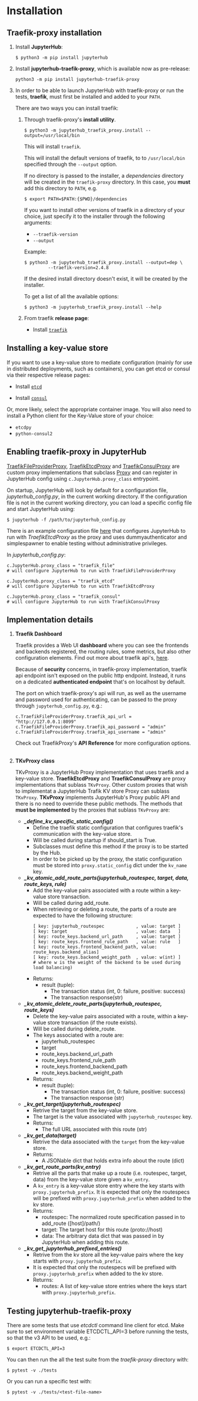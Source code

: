 # Installation

## Traefik-proxy installation

1. Install **JupyterHub**:

   ```
   $ python3 -m pip install jupyterhub
   ```

2. Install **jupyterhub-traefik-proxy**, which is available now as pre-release:

   ```
   python3 -m pip install jupyterhub-traefik-proxy
   ```

3. In order to be able to launch JupyterHub with traefik-proxy or run the tests, **traefik**, must first be installed and added to your `PATH`.

   There are two ways you can install traefik:

   1. Through traefik-proxy's **install utility**.

      ```
      $ python3 -m jupyterhub_traefik_proxy.install --output=/usr/local/bin
      ```

      This will install `traefik`.

      This will install the default versions of traefik, to to `/usr/local/bin` specified through the `--output` option.

      If no directory is passed to the installer, a _dependencies_ directory will be created in the `traefik-proxy` directory. In this case, you **must** add this directory to `PATH`, e.g.

      ```
      $ export PATH=$PATH:{$PWD}/dependencies
      ```

      If you want to install other versions of traefik in a directory of your choice, just specify it to the installer through the following arguments:

      - `--traefik-version`
      - `--output`

      Example:

      ```
      $ python3 -m jupyterhub_traefik_proxy.install --output=dep \
               --traefik-version=2.4.8
      ```

      If the desired install directory doesn't exist, it will be created by the installer.

      To get a list of all the available options:

      ```
      $ python3 -m jupyterhub_traefik_proxy.install --help
      ```

   2. From traefik **release page**:
      - Install [`traefik`](https://doc.traefik.io/traefik/getting-started/install-traefik/)

## Installing a key-value store

If you want to use a key-value store to mediate configuration
(mainly for use in distributed deployments, such as containers),
you can get etcd or consul via their respective release pages:

- Install [`etcd`](https://github.com/etcd-io/etcd/releases)

- Install [`consul`](https://github.com/hashicorp/consul/releases)

Or, more likely, select the appropriate container image.
You will also need to install a Python client for the Key-Value store of your choice:

- `etcdpy`
- `python-consul2`

## Enabling traefik-proxy in JupyterHub

[TraefikFileProviderProxy](https://github.com/jupyterhub/traefik-proxy/blob/HEAD/jupyterhub_traefik_proxy/fileprovider.py), [TraefikEtcdProxy](https://github.com/jupyterhub/traefik-proxy/blob/HEAD/jupyterhub_traefik_proxy/etcd.py) and [TraefikConsulProxy](https://github.com/jupyterhub/traefik-proxy/blob/HEAD/jupyterhub_traefik_proxy/consul.py) are custom proxy implementations that subclass [Proxy](https://github.com/jupyterhub/jupyterhub/blob/HEAD/jupyterhub/proxy.py) and can register in JupyterHub config using `c.JupyterHub.proxy_class` entrypoint.

On startup, JupyterHub will look by default for a configuration file, _jupyterhub_config.py_, in the current working directory. If the configuration file is not in the current working directory,
you can load a specific config file and start JupyterHub using:

```
$ jupyterhub -f /path/to/jupyterhub_config.py
```

There is an example configuration file [here](https://github.com/jupyterhub/traefik-proxy/blob/HEAD/examples/jupyterhub_config.py) that configures JupyterHub to run with _TraefikEtcdProxy_ as the proxy and uses dummyauthenticator and simplespawner to enable testing without administrative privileges.

In _jupyterhub_config.py_:

```
c.JupyterHub.proxy_class = "traefik_file"
# will configure JupyterHub to run with TraefikFileProviderProxy
```

```
c.JupyterHub.proxy_class = "traefik_etcd"
# will configure JupyterHub to run with TraefikEtcdProxy

```

```
c.JupyterHub.proxy_class = "traefik_consul"
# will configure JupyterHub to run with TraefikConsulProxy

```

## Implementation details

1. **Traefik Dashboard**

   Traefik provides a Web UI **dashboard** where you can see the frontends and backends registered, the routing rules, some metrics, but also other configuration elements. Find out more about traefik api's, [here](https://docs.traefik.io/configuration/api/#security).

   Because of **security** concerns, in traefik-proxy implementation, traefik api endpoint isn't exposed on the public http endpoint. Instead, it runs on a dedicated **authenticated endpoint** that's on localhost by default.

   The port on which traefik-proxy's api will run, as well as the username and password used for authenticating, can be passed to the proxy through `jupyterhub_config.py`, e.g.:

   ```
   c.TraefikFileProviderProxy.traefik_api_url = "http://127.0.0.1:8099"
   c.TraefikFileProviderProxy.traefik_api_password = "admin"
   c.TraefikFileProviderProxy.traefik_api_username = "admin"
   ```

   Check out TraefikProxy's **API Reference** for more configuration options.
   <br/><br/>

2. **TKvProxy class**

   TKvProxy is a JupyterHub Proxy implementation that uses traefik and a key-value store.
   **TraefikEtcdProxy** and **TraefikConsulProxy** are proxy implementations that sublass `TKvProxy`.
   Other custom proxies that wish to implementat a JupyterHub Trafik KV store Proxy can sublass `TKvProxy`.
   **TKvProxy** implements JupyterHub's Proxy public API and there is no need to override these public methods.
   The methods that **must be implemented** by the proxies that sublass `TKvProxy` are:

   - **_\_define_kv_specific_static_config()_**
     - Define the traefik static configuration that configures
       traefik's communication with the key-value store.
     - Will be called during startup if should_start is True.
     - Subclasses must define this method if the proxy is to be started by the Hub.
     - In order to be picked up by the proxy, the static configuration
       must be stored into `proxy.static_config` dict under the `kv_name` key.
   - **_\_kv_atomic_add_route_parts(jupyterhub_routespec, target, data, route_keys, rule)_**
     - Add the key-value pairs associated with a route within a key-value store transaction.
     - Will be called during add_route.
     - When retrieving or deleting a route, the parts of a route are expected to have the following structure:
       ```
       [ key: jupyterhub_routespec            , value: target ]
       [ key: target                          , value: data   ]
       [ key: route_keys.backend_url_path     , value: target ]
       [ key: route_keys.frontend_rule_path   , value: rule   ]
       [ key: route_keys.frontend_backend_path, value: route_keys.backend_alias]
       [ key: route_keys.backend_weight_path  , value: w(int) ]
       # where w is the weight of the backend to be used during load balancing)
       ```
     - Returns:
       - result (tuple):
         - The transaction status (int, 0: failure, positive: success)
         - The transaction response(str)
   - **_\_kv_atomic_delete_route_parts(jupyterhub_routespec, route_keys)_**
     - Delete the key-value pairs associated with a route, within a key-value store transaction (if the route exists).
     - Will be called during delete_route.
     - The keys associated with a route are:
       - jupyterhub_routespec
       - target
       - route_keys.backend_url_path
       - route_keys.frontend_rule_path
       - route_keys.frontend_backend_path
       - route_keys.backend_weight_path
     - Returns:
       - result (tuple):
         - The transaction status (int, 0: failure, positive: success)
         - The transaction response (str)
   - **_\_kv_get_target(jupyterhub_routespec)_**
     - Retrive the target from the key-value store.
     - The target is the value associated with `jupyterhub_routespec` key.
     - Returns:
       - The full URL associated with this route (str)
   - **_\_kv_get_data(target)_**
     - Retrive the data associated with the `target` from the key-value store.
     - Returns:
       - A JSONable dict that holds extra info about the route (dict)
   - **_\_kv_get_route_parts(kv_entry)_**
     - Retrive all the parts that make up a route (i.e. routespec, target, data) from the key-value store given a `kv_entry`.
     - A `kv_entry` is a key-value store entry where the key starts with `proxy.jupyterhub_prefix`. It is expected that only the routespecs
       will be prefixed with `proxy.jupyterhub_prefix` when added to the kv store.
     - Returns:
       - routespec: The normalized route specification passed in to add_route ([host]/path/)
       - target: The target host for this route (proto://host)
       - data: The arbitrary data dict that was passed in by JupyterHub when adding this route.
   - **_\_kv_get_jupyterhub_prefixed_entries()_**
     - Retrive from the kv store all the key-value pairs where the key starts with `proxy.jupyterhub_prefix`.
     - It is expected that only the routespecs will be prefixed with `proxy.jupyterhub_prefix` when added to the kv store.
     - Returns:
       - routes: A list of key-value store entries where the keys start with `proxy.jupyterhub_prefix`.

## Testing jupyterhub-traefik-proxy

There are some tests that use _etcdctl_ command line client for etcd.
Make sure to set environment variable ETCDCTL_API=3 before running the tests, so that the v3 API to be used, e.g.:

```
$ export ETCDCTL_API=3
```

You can then run the all the test suite from the _traefik-proxy_ directory with:

```
$ pytest -v ./tests
```

Or you can run a specific test with:

```
$ pytest -v ./tests/<test-file-name>
```
